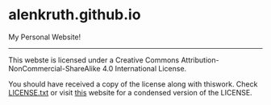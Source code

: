 # alenkruth.github.io
My Personal Website!



---------------------------------------------------------------------
This webste is licensed under a Creative Commons
Attribution-NonCommercial-ShareAlike 4.0 International License.

You should have received a copy of the license along with thiswork. 
Check [LICENSE.txt](./LICENSE.txt) or visit [this](https://creativecommons.org/licenses/by-nc-sa/4.0/) website for a condensed version of the LICENSE.
